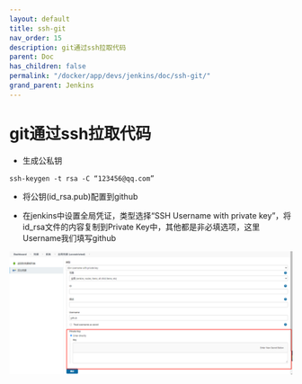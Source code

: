 ```yaml
---
layout: default
title: ssh-git
nav_order: 15
description: git通过ssh拉取代码
parent: Doc
has_children: false
permalink: "/docker/app/devs/jenkins/doc/ssh-git/"
grand_parent: Jenkins
---
```


# git通过ssh拉取代码

- 生成公私钥

```shell
ssh-keygen -t rsa -C “123456@qq.com”
```

- 将公钥(id_rsa.pub)配置到github

- 在jenkins中设置全局凭证，类型选择“SSH Username with private key”，将id_rsa文件的内容复制到Private Key中，其他都是非必填选项，这里Username我们填写github

![ssh-username-with-private-key](./img/ssh-git/ssh-username-with-private-key.png)
